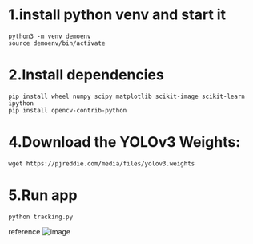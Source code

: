 
# 1.install python venv and start it
```
python3 -m venv demoenv
source demoenv/bin/activate
```

# 2.Install dependencies

```
pip install wheel numpy scipy matplotlib scikit-image scikit-learn ipython
pip install opencv-contrib-python
```

# 4.Download the YOLOv3 Weights:
```
wget https://pjreddie.com/media/files/yolov3.weights
```

# 5.Run app

```
python tracking.py
```

reference
![image](https://github.com/thecodebuzz/FileSizePOC/blob/master/TheCodebuzz.png?raw=true)
